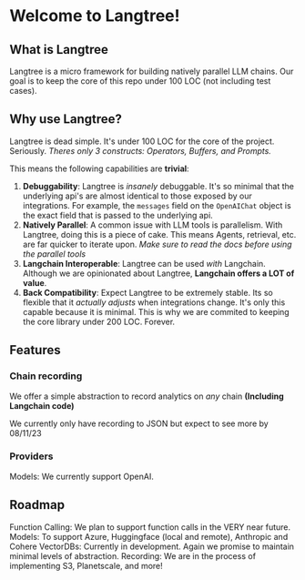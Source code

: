 # Welcome to Langtree!

## What is Langtree

Langtree is a micro framework for building natively parallel LLM chains. Our goal is to keep the core of this repo under 100 LOC (not including test cases).

## Why use Langtree?

Langtree is dead simple. It's under 100 LOC for the core of the project. Seriously. *Theres only 3 constructs: Operators, Buffers, and Prompts.*

This means the following capabilities are **trivial**:

1. **Debuggability**: Langtree is *insanely* debuggable.
     It's so minimal that the underlying api's are almost identical to those exposed by our integrations.
     For example, the `messages` field on the `OpenAIChat` object is the exact field that is passed to the underlying api.
2. **Natively Parallel**: A common issue with LLM tools is parallelism. With Langtree, doing this is a piece of cake. This means Agents, retrieval, etc. are far quicker to iterate upon. *Make sure to read the docs before using the parallel tools*
3. **Langchain Interoperable**: Langtree can be used *with* Langchain. Although we are opinionated about Langtree, **Langchain offers a LOT of value**.
4. **Back Compatibility**: Expect Langtree to be extremely stable. Its so flexible that it *actually adjusts* when integrations change. It's only this capable because it is minimal. This is why we are commited to keeping the core library under 200 LOC. Forever.



## Features
### Chain recording
We offer a simple abstraction to record analytics on *any* chain **(Including Langchain code)**

We currently only have recording to JSON but expect to see more by 08/11/23

### Providers
Models: We currently support OpenAI.

## Roadmap
Function Calling: We plan to support function calls in the VERY near future.
Models: To support Azure, Huggingface (local and remote), Anthropic and Cohere
VectorDBs: Currently in development. Again we promise to maintain minimal levels of abstraction.
Recording: We are in the process of implementing S3, Planetscale, and more!
